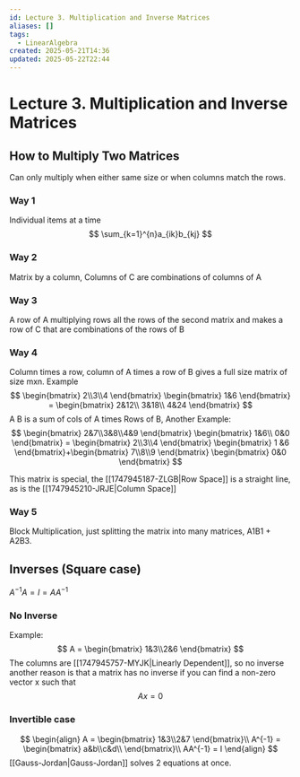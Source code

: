 ```yaml
---
id: Lecture 3. Multiplication and Inverse Matrices
aliases: []
tags:
  - LinearAlgebra
created: 2025-05-21T14:36
updated: 2025-05-22T22:44
---
```


# Lecture 3. Multiplication and Inverse Matrices
## How to Multiply Two Matrices
Can only multiply when either same size or when columns match the rows.
### Way 1
Individual items at a time
$$
\sum_{k=1}^{n}a_{ik}b_{kj} 
$$
### Way 2
Matrix by a column, Columns of C are combinations of columns of A
### Way 3
A row of A multiplying rows all the rows of the second matrix and makes a row of C that are combinations of the rows of B
### Way 4
Column times a row, column of A times a row of B gives a full size matrix of size mxn. Example
$$
\begin{bmatrix}
2\\3\\4
\end{bmatrix}
\begin{bmatrix}
1&6
\end{bmatrix}
 = \begin{bmatrix}
2&12\\
3&18\\
4&24
\end{bmatrix}
$$
A B is a sum of cols of A times Rows of B, Another Example:
$$
\begin{bmatrix}
2&7\\3&8\\4&9
\end{bmatrix}
\begin{bmatrix}
1&6\\
0&0
\end{bmatrix} = \begin{bmatrix}
2\\3\\4
\end{bmatrix}
\begin{bmatrix}
1 &6
\end{bmatrix}+\begin{bmatrix}
7\\8\\9
\end{bmatrix}
\begin{bmatrix}
0&0
\end{bmatrix} 
$$

This matrix is special, the [[1747945187-ZLGB|Row Space]] is a straight line, as is the [[1747945210-JRJE|Column Space]]
### Way 5
Block Multiplication, just splitting the matrix into many matrices, A1B1 + A2B3.
## Inverses (Square case)
$A ^{-1}A = I = AA^{-1}$
### No Inverse
Example:
$$
A = \begin{bmatrix}
1&3\\2&6
\end{bmatrix}
$$
The columns are [[1747945757-MYJK|Linearly Dependent]], so no inverse\
another reason is that a matrix has no inverse if you can find a non-zero vector x such that 
$$
Ax = 0
$$
### Invertible case

$$
\begin{align}
A = 
\begin{bmatrix}
1&3\\2&7
\end{bmatrix}\\
A^{-1} = 
\begin{bmatrix}
a&b\\c&d\\
\end{bmatrix}\\
AA^{-1} = I
\end{align}
$$
[[Gauss-Jordan|Gauss-Jordan]] solves 2 equations at once.
